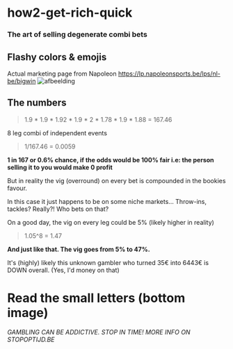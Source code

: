 # how2-get-rich-quick
### The art of selling degenerate combi bets

## Flashy colors & emojis 
Actual marketing page from Napoleon https://lp.napoleonsports.be/lps/nl-be/bigwin
![afbeelding](https://github.com/user-attachments/assets/6707d2ec-575c-4527-bad0-6e8a777c5d5e)

## The numbers

> 1.9 * 1.9 * 1.92 * 1.9 * 2 * 1.78 * 1.9 * 1.88 = 167.46

8 leg combi of independent events

> 1/167.46 = 0.0059

**1 in 167 or 0.6% chance, if the odds would be 100% fair i.e: the person selling it to you would make 0 profit**

But in reality the vig (overround) on every bet is compounded in the bookies favour.

In this case it just happens to be on some niche markets... Throw-ins, tackles? Really?! Who bets on that?

On a good day, the vig on every leg could be 5% (likely higher in reality)

> 1.05^8 = 1.47

**And just like that. The vig goes from 5% to 47%.**

It's (highly) likely this unknown gambler who turned 35€ into 6443€ is DOWN overall. (Yes, I'd money on that)

# Read the small letters (bottom image)
*GAMBLING CAN BE ADDICTIVE. STOP IN TIME! MORE INFO ON STOPOPTIJD.BE*

